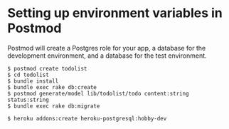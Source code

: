 Setting up environment variables in Postmod
===

Postmod will create a Postgres role for your app, a database for the development environment, and a database for the test environment.

```
$ postmod create todolist
$ cd todolist
$ bundle install
$ bundle exec rake db:create
$ postmod generate/model lib/todolist/todo content:string status:string
$ bundle exec rake db:migrate
```


```
$ heroku addons:create heroku-postgresql:hobby-dev
```

